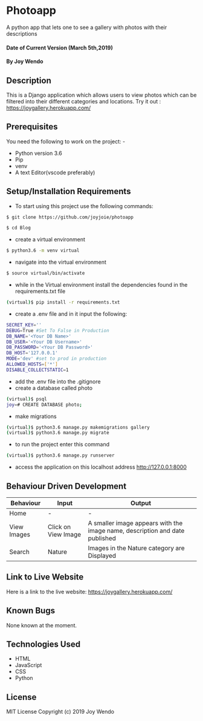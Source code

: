 # Photoapp

A python app that lets one to see a gallery with photos with their descriptions


#### Date of Current Version (March 5th,2019)
#### By **Joy Wendo**
## Description
This is a Django application which allows users to view photos which can be filtered into their different categories and locations.
Try it out : <https://joygallery.herokuapp.com/>
## Prerequisites
You need the following to work on the project: -
* Python version 3.6 
* Pip 
* venv 
* A text Editor(vscode preferably)
## Setup/Installation Requirements
* To start using this project use the following commands:
```bash
$ git clone https://github.com/joyjoie/photoapp
```
```bash
$ cd Blog
```
* create a virtual environment
```bash
$ python3.6 -m venv virtual
```
* navigate into the virtual environment
```bash
$ source virtual/bin/activate
```
* while in the Virtual environment install the dependencies found in the  requirements.txt file
```bash
(virtual)$ pip install -r requirements.txt
```
* create a .env file and in it input the following:
```bash
SECRET_KEY=''
DEBUG=True #Set To False in Production
DB_NAME='<Your DB Name>'
DB_USER='<Your DB Username>'
DB_PASSWORD='<Your DB Password>'
DB_HOST='127.0.0.1'
MODE='dev' #set to prod in production
ALLOWED_HOSTS=['*']
DISABLE_COLLECTSTATIC=1
```
* add the .env file into the .gitignore
* create a database called photo
```bash
(virtual)$ psql
joy=# CREATE DATABASE photo;
```
* make migrations
```bash
(virtual)$ python3.6 manage.py makemigrations gallery
(virtual)$ python3.6 manage.py migrate
```
* to run the project enter this command
```bash
(virtual)$ python3.6 manage.py runserver
```
* access the application on this localhost address http://127.0.0.1:8000
## Behaviour Driven Development
|  Behaviour |  Input  |  Output |
|------------|---------|---------|
| Home | - | - |
|View Images| Click on View Image | A smaller image appears with the image name, description and date published|
|Search | Nature | Images in the Nature category are Displayed |

## Link to Live Website 
Here is a link to the live website: <https://joygallery.herokuapp.com/>
## Known Bugs
None known at the moment.
## Technologies Used
* HTML
* JavaScript
* CSS
* Python
## License
MIT License
Copyright (c) 2019 Joy Wendo